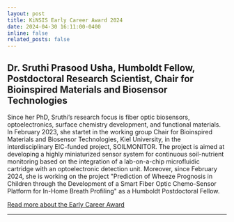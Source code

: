 ```yaml
---
layout: post
title: KiNSIS Early Career Award 2024
date: 2024-04-30 16:11:00-0400
inline: false
related_posts: false
---
```


## Dr. Sruthi Prasood Usha, Humboldt Fellow, Postdoctoral Research Scientist, Chair for Bioinspired Materials and Biosensor Technologies
Since her PhD, Sruthi’s research focus is fiber optic biosensors, optoelectronics, surface chemistry development, and functional materials. In February 2023, she startet in the working group Chair for Bioinspired Materials and Biosensor Technologies, Kiel University, in the interdisciplinary EIC-funded project, SOILMONITOR. The project is aimed at developing a highly miniaturized sensor system for continuous soil-nutrient monitoring based on the integration of a lab-on-a-chip microfluidic cartridge with an optoelectronic detection unit. Moreover, since February 2024, she is working on the project "Prediction of Wheeze Prognosis in Children through the Development of a Smart Fiber Optic Chemo-Sensor Platform for In-Home Breath Profiling" as a Humboldt Postdoctoral Fellow.

[Read more about the Early Career Award](https://www.uni-kiel.de/en/research/priority-research-areas/kiel-nano-surface-and-interface-science/training-career/postdocs/early-career-award)

---
